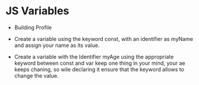 # JS Variables

- Building Profile

- Create a variable using the keyword const, with an identifier as myName and assign your name as its value.

- Create a variable with the Identifier myAge using the appropriate keyword between const and var keep one thing in your mind, your ae keeps chaning, so wile declaring it ensure that the keyword allows to change the value.